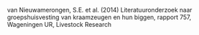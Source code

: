 van Nieuwamerongen, S.E. et al. (2014) Literatuuronderzoek naar groepshuisvesting van kraamzeugen en hun biggen, rapport 757, Wageningen UR, Livestock Research
